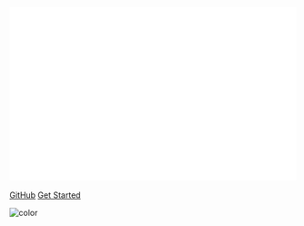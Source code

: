 ![logo](_media/logo.png)

[GitHub](https://github.com/XtrmTekCA)
[Get Started](README.md)

![color](black)
